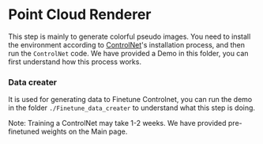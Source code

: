 # Point Cloud Renderer

This step is mainly to generate colorful pseudo images. You need to install the environment according to [ControlNet](https://github.com/lllyasviel/ControlNet)'s installation process, and then run the `ControlNet` code.
We have provided a Demo in this folder, you can first understand how this process works.

### Data creater

It is used for generating data to Finetune Controlnet, you can run the demo in the folder `./Finetune_data_creater` to understand what this step is doing.

Note: Training a ControlNet may take 1-2 weeks. We have provided pre-finetuned weights on the Main page.